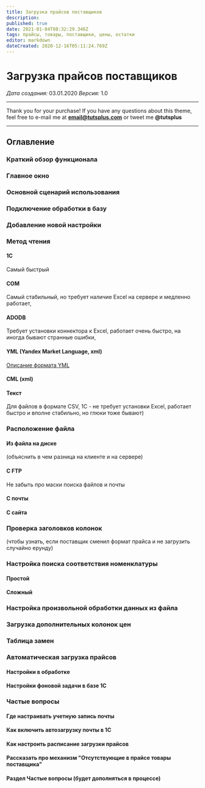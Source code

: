 ```yaml
---
title: Загрузка прайсов поставщиков
description: 
published: true
date: 2021-01-04T08:32:29.346Z
tags: прайсы, товары, поставщики, цены, остатки
editor: markdown
dateCreated: 2020-12-16T05:11:24.769Z
---
```


# Загрузка прайсов поставщиков
*Дата создания:*  03.01.2020
*Версия:* 1.0
***
Thank you for your purchase! If you have any questions about this theme, feel free to e-mail me at **email@tutsplus.com** or tweet me **@tutsplus**
***
## Оглавление
### Краткий обзор функционала
### Главное окно
### Основной сценарий использования
### Подключение обработки в базу 
### Добавление новой настройки
### Метод чтения 
#### 1С 
Самый быстрый
#### COM
Самый стабильный, но требует наличие Excel на сервере и медленно работает, 
#### ADODB
Требует установки коннектора к Excel, работает очень быстро, на иногда бывают странные ошибки, 
#### YML (Yandex Market Language, xml)
[Описание формата YML](/https://yandex.ru/support/partnermarket/export/yml.html#yml-format)
#### СML (xml) 
#### Текст 
Для файлов в формате CSV, 1С - не требует установки Excel, работает быстро и вполне стабильно, но глюки тоже бывают)
### Расположение файла
#### Из файла на диске 
(объяснить в чем разница на клиенте и на сервере) 
#### С FTP  
Не забыть про маски поиска файлов и почты
#### С почты    
#### С сайта    

### Проверка заголовков колонок 
(чтобы узнать, если поставщик сменил формат прайса и не загрузить случайно ерунду)    
### Настройка поиска соответствия номенклатуры   
#### Простой    
#### Сложный
### Настройка произвольной обработки данных из файла     
### Загрузка дополнительных колонок цен    
### Таблица замен    
### Автоматическая загрузка прайсов
#### Настройки в обработке
#### Настройки фоновой задачи в базе 1С
### Частые вопросы
#### Где настраивать учетную запись почты    
#### Как включить автозагрузку почты в 1С    
#### Как настроить расписание загрузки прайсов
#### Рассказать про механизм "Отсутствующие в прайсе товары поставщика"   
#### Раздел Частые вопросы (будет дополняться в процессе)